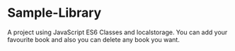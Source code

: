 # Sample-Library
A project using JavaScript ES6 Classes and localstorage.
You can add your favourite book and also you can delete any book you want.

